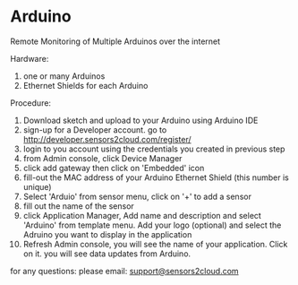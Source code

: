 # Arduino
Remote Monitoring of Multiple Arduinos over the internet

Hardware:
1) one or many Arduinos<br>
2) Ethernet Shields for each Arduino

Procedure:
1) Download sketch and upload to your Arduino using Arduino IDE
2) sign-up for a Developer account. go to http://developer.sensors2cloud.com/register/
3) login to you account using the credentials you created in previous step
4) from Admin console, click Device Manager
5) click add gateway then click on 'Embedded' icon
6) fill-out the MAC address of your Arduino Ethernet Shield (this number is unique)
7) Select 'Arduio' from sensor menu, click on '+' to add a sensor
8) fill out the name of the sensor
9) click Application Manager, Add name and description and select 'Arduino' from template menu. Add your logo (optional) and select the Adruino you want to display in the application
10) Refresh Admin console, you will see the name of your application. Click on it. you will see data updates from Arduino.

for any questions: please email: support@sensors2cloud.com


